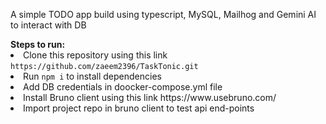 <p>A simple TODO app build using typescript, MySQL, Mailhog and Gemini AI to interact with DB</p>
<b>Steps to run:</b>
<li>Clone this repository using this link <code>https://github.com/zaeem2396/TaskTonic.git</code></li>
<li>Run <code>npm i</code> to install dependencies</li>
<li>Add DB credentials in doocker-compose.yml file</li>
<li>Install Bruno client using this link https://www.usebruno.com/</li>
<li>Import project repo in bruno client to test api end-points</li>
